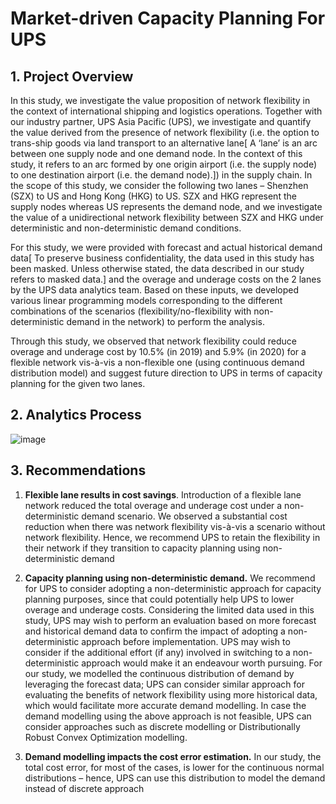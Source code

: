 # Market-driven Capacity Planning For UPS


## 1. Project Overview
In this study, we investigate the value proposition of network flexibility in the context of international shipping and logistics operations. Together with our industry partner, UPS Asia Pacific (UPS), we investigate and quantify the value derived from the presence of network flexibility (i.e. the option to trans-ship goods via land transport to an alternative lane[ A ‘lane’ is an arc between one supply node and one demand node. In the context of this study, it refers to an arc formed by one origin airport (i.e. the supply node) to one destination airport (i.e. the demand node).]) in the supply chain. In the scope of this study, we consider the following two lanes – Shenzhen (SZX) to US and Hong Kong (HKG) to US. SZX and HKG represent the supply nodes whereas US represents the demand node, and we investigate the value of a unidirectional network flexibility between SZX and HKG under deterministic and non-deterministic demand conditions.

For this study, we were provided with forecast and actual historical demand data[ To preserve business confidentiality, the data used in this study has been masked. Unless otherwise stated, the data described in our study refers to masked data.] and the overage and underage costs on the 2 lanes by the UPS data analytics team. Based on these inputs, we developed various linear programming models corresponding to the different combinations of the scenarios (flexibility/no-flexibility with non-deterministic demand in the network) to perform the analysis.

Through this study, we observed that network flexibility could reduce overage and underage cost by 10.5% (in 2019) and 5.9% (in 2020) for a flexible network vis-à-vis a non-flexible one (using continuous demand distribution model) and suggest future direction to UPS in terms of capacity planning for the given two lanes.

## 2. Analytics Process
![image](https://user-images.githubusercontent.com/68145995/110570709-54ed2200-8191-11eb-8031-a73d35bbe15a.png)

## 3. Recommendations
1. **Flexible lane results in cost savings**. Introduction of a flexible lane network reduced the total overage and underage cost under a non-deterministic demand scenario. We observed a substantial cost reduction when there was network flexibility vis-à-vis a scenario without network flexibility. Hence, we recommend UPS to retain the flexibility in their network if they transition to capacity planning using non-deterministic demand

2. **Capacity planning using non-deterministic demand.** We recommend for UPS to consider adopting a non-deterministic approach for capacity planning purposes, since that could potentially help UPS to lower overage and underage costs. Considering the limited data used in this study, UPS may wish to perform an evaluation based on more forecast and historical demand data to confirm the impact of adopting a non-deterministic approach before implementation. UPS may wish to consider if the additional effort (if any) involved in switching to a non-deterministic approach would make it an endeavour worth pursuing. For our study, we modelled the continuous distribution of demand by leveraging the forecast data; UPS can consider similar approach for evaluating the benefits of network flexibility using more historical data, which would facilitate more accurate demand modelling. In case the demand modelling using the above approach is not feasible, UPS can consider approaches such as discrete modelling or Distributionally Robust Convex Optimization modelling.

3. **Demand modelling impacts the cost error estimation.** In our study, the total cost error, for most of the cases, is lower for the continuous normal distributions – hence, UPS can use this distribution to model the demand instead of discrete approach
